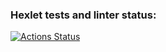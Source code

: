 ### Hexlet tests and linter status:
[![Actions Status](https://github.com/allastrn/frontend-project-44/workflows/hexlet-check/badge.svg)](https://github.com/allastrn/frontend-project-44/actions)
